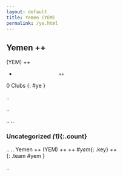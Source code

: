 ```yaml
---
layout: default
title: Yemen (YEM)
permalink: /ye.html
---
```



## Yemen   ++
(YEM)  ++
-                     ++
0 Clubs
{: #ye }


.. 




.. 




.. 
.. 


### Uncategorized _(1)_{:.count}


..
..
Yemen  ++
 (YEM) ++
 ++
_#yem_{: .key} ++
<br>
{: .team #yem }




.. 
 
